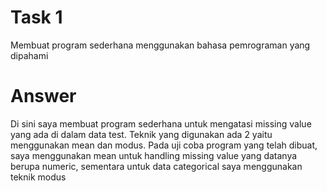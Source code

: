 # Task 1
Membuat program sederhana menggunakan bahasa pemrograman yang dipahami

# Answer
Di sini saya membuat program sederhana untuk mengatasi missing value yang ada di dalam data test. Teknik yang digunakan ada 2 yaitu menggunakan mean dan modus.
Pada uji coba program yang telah dibuat, saya menggunakan mean untuk handling missing value yang datanya berupa numeric, sementara untuk data categorical saya menggunakan teknik modus
